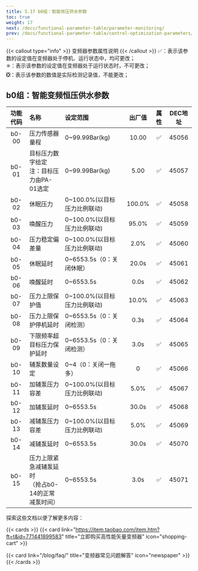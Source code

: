 ```yaml
---
title: 5.17 b0组：智能恒压供水参数
toc: true
weight: 17
next: /docs/functional-parameter-table/parameter-monitoring/
prev: /docs/functional-parameter-table/control-optimization-parameters/
---
```

{{< callout type="info" >}}
  变频器参数属性说明
{{< /callout >}}
✅：表示该参数的设定值在变频器处于停机、运行状态中，均可更改；  
✳️：表示该参数的设定值在变频器处于运行状态时，不可更改；  
❎：表示该参数的数值是实际检测记录值，不能更改；


## b0组：智能变频恒压供水参数

|  功能代码|    名称  | 设定范围 | 出厂值 |属性 | DEC地址 |
| :----: |    :----   | :----   | :----:   | :----:   | :----:   |
|  b0-00|    压力传感器量程  | 0~99.99Bar(kg) |10.00 | ✅ | 45056 |
|  b0-01|    目标压力数字给定</br>注：目标压力由PA-01选定  | 0~99.99Bar(kg) |5.00 | ✅ | 45057 |
|  b0-02|    休眠压力  | 0~100.0%(以目标压力比例联动) |100.0% | ✅ | 45058 |
|  b0-03|    唤醒压力  | 0~100.0%(以目标压力比例联动) |95.0% | ✅ | 45059 |
|  b0-04|    压力稳定偏差量  | 0~100.0%(以目标压力比例联动) |2.0% | ✅ | 45060 |
|  b0-05|    休眠延时  | 0~6553.5s（0：关闭休眠） |20.0s | ✅ | 45061 |
|  b0-06|    唤醒延时  | 0~6553.5s |0.0s | ✅ | 45062 |
|  b0-07|    压力上限保护值  | 0~100.0%(以目标压力比例联动) |10.0% | ✅ | 45063 |
|  b0-08|    压力上限保护停机延时  | 0~6553.5s（0：关闭检测） |0.3s | ✅ | 45064 |
|  b0-09|    下限频率超目标压力保护延时  | 0~6553.5s（0：关闭检测） |3.0s | ✅ | 45065 |
|  b0-10|    辅泵数量设定  | 0~4（0：关闭一拖多） |0 | ✅ | 45066 |
|  b0-11|    加辅泵压力容差  | 0~100.0%(以目标压力比例联动) |5.0% | ✅ | 45067 |
|  b0-12|    加辅泵延时  | 0~6553.5s |30.0s | ✅ | 45068 |
|  b0-13|    减辅泵压力容差  | 0~100.0%(以目标压力比例联动) |5.0% | ✅ | 45069 |
|  b0-14|    减辅泵延时  | 0~6553.5s |30.0s | ✅ | 45070 |
|  b0-15|    压力上限紧急减辅泵延时</br>（抢占b0-14的正常减泵时间）  | 0~6553.5s |3.0s | ✅ | 45071 |


探索这些文档以便了解更多内容：

{{< cards >}}
  {{< card link="https://item.taobao.com/item.htm?ft=t&id=771441899583" title="立即购买高性能矢量变频器" icon="shopping-cart" >}}

  {{< card link="/blog/faq/" title="变频器常见问题解答" icon="newspaper" >}}
{{< /cards >}}	

